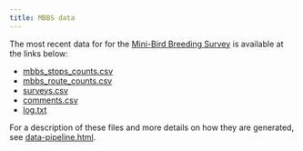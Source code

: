 ```yaml
---
title: MBBS data
---
```


The most recent data for
for the [Mini-Bird Breeding Survey](https://minibbs.us/)
is available at the links below:

* [mbbs_stops_counts.csv](data/mbbs_stops_counts.csv)
* [mbbs_route_counts.csv](data/mbbs_route_counts.csv)
* [surveys.csv](data/surveys.csv)
* [comments.csv](data/comments.csv)
* [log.txt](data/log.txt)

For a description of these files and more details on how they are generated,
see [data-pipeline.html](data-pipeline.html).
